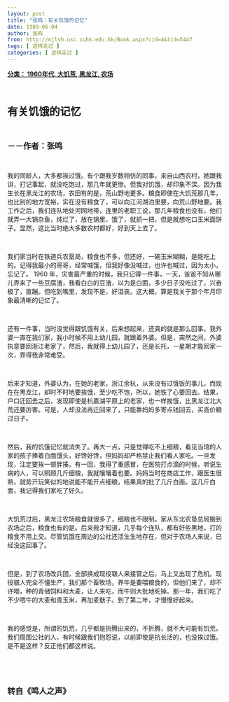 ```yaml
---
layout: post
title: "张鸣：有关饥饿的记忆"
date: 1989-06-04
author: 张鸣
from: http://mjlsh.usc.cuhk.edu.hk/Book.aspx?cid=4&tid=5447
tags: [ 这样走过 ]
categories: [ 这样走过 ]
---
```


<div style="margin: 15px 10px 10px 0px;">
 <div>
  <span id="ctl00_ContentPlaceHolder1_chapter1_SubjectLabel" style="font-weight:bold;text-decoration:underline;">
   分类： 1960年代, 大饥荒, 黑龙江, 农场
  </span>
 </div>
 <p class="p1">
  <b>
   <font size="5">
    <span class="s1">
    </span>
    <br/>
   </font>
  </b>
 </p>
 <p class="p2">
  <span class="s1">
   <b>
    <font size="5">
     有关饥饿的记忆
    </font>
   </b>
  </span>
 </p>
 <p class="p1">
  <b>
   <font size="4">
    <span class="s1">
    </span>
    <br/>
   </font>
  </b>
 </p>
 <p class="p2">
  <span class="s1">
   <b>
    <font size="4">
     －－作者：张鸣
    </font>
   </b>
  </span>
 </p>
 <p class="p1">
  <span class="s1">
  </span>
  <br/>
 </p>
 <p class="p2">
  <span class="s1">
   我的同龄人，大多都挨过饿。有个跟我岁数相仿的同事，来自山西农村，她跟我讲，打记事起，就没吃饱过，那几年就更惨。但我对饥饿，却印象不深。因为我生长在黑龙江的农场，农田有的是，荒山野地更多。粮食即使在大饥荒那几年，也比别的地方宽裕，实在没有粮食了，可以向江河湖泊里要，向荒山野地要。我工作之后，我们连队地处河网地带，连里的老职工说，那几年粮食也没有，他们就弄一大锅杂鱼，炖烂了，放在锅里，饿了，就抓一把，但是就想吃口玉米面饼子。显然，这比当时绝大多数农村都好，好到天上去了。
  </span>
 </p>
 <p class="p1">
  <span class="s1">
  </span>
  <br/>
 </p>
 <p class="p2">
  <span class="s1">
   我们家当时在铁道兵农垦局，粮食也不多，但还好，一碗玉米糊糊，是能吃上的。记得我最小的哥哥，经常喊饿，但我好像没喊过，也许也喊过，因为太小，忘记了。
  </span>
  <span class="s2">
   1960
  </span>
  <span class="s1">
   年，灾害最严重的时候，我只记得一件事，一天，爸爸不知从哪儿弄来了一些豆腐渣，我看白白的豆渣，以为是白面，多少日子没吃过了，兴奋极了，直蹦。但吃到嘴里，发现不是，好沮丧。这大概，算是我关于那个年月印象最清晰的记忆了。
  </span>
 </p>
 <p class="p1">
  <span class="s1">
  </span>
  <br/>
 </p>
 <p class="p2">
  <span class="s1">
   还有一件事，当时没觉得跟饥饿有关，后来想起来，还真的就是那么回事。我外婆一直在我们家，我小时候不用上幼儿园，就跟着外婆。但是，突然之间，外婆执意要回浙江老家了，然后，我就得上幼儿园了，还是长托，一星期才能回家一次，弄得我非常难受。
  </span>
 </p>
 <p class="p1">
  <span class="s1">
  </span>
  <br/>
 </p>
 <p class="p2">
  <span class="s1">
   后来才知道，外婆认为，在她的老家，浙江余杭，从来没有过饿饭的事儿，而现在在黑龙江，却时不时地要挨饿，至少吃不饱，所以，她铁了心要回去。结果，户口迁回去之后，发现即使是杭嘉湖平原上的老家，也一样挨饿，比黑龙江北大荒还要厉害。可是，人却没法再迁回来了，只能靠妈妈多寄点钱回去，买高价粮过日子。
  </span>
 </p>
 <p class="p1">
  <span class="s1">
  </span>
  <br/>
 </p>
 <p class="p2">
  <span class="s1">
   然后，我的饥饿记忆就消失了。再大一点，只是觉得吃不上细粮，看见当琯的人家的孩子捧着白面馒头，好馋好馋，但妈妈却严格禁止我们看人家吃。一旦发现，注定要挨一顿胖揍。有一回，我得了重感冒，在医院打点滴的时候，听说生病的人，可以照顾几斤细粮，我就嚷嚷着也要。妈妈当时在商店工作，跟医生很熟，就势开玩笑似的地说能不能开点细粮，结果真的批了几斤白面。这几斤白面，我记得我们家吃了好久。
  </span>
 </p>
 <p class="p1">
  <span class="s1">
  </span>
  <br/>
 </p>
 <p class="p2">
  <span class="s1">
   大饥荒过后，黑龙江农场粮食就很多了，细粮也不限制。家从东北农垦总局搬到农场之后，粮食也有的是。后来我才知道，几乎每个连队，都有好些黑地，打的粮食不用上交。尽管饥饿在周边的公社还活生生地存在，但对于农场人来说，已经没这回事了。
  </span>
 </p>
 <p class="p1">
  <span class="s1">
  </span>
  <br/>
 </p>
 <p class="p2">
  <span class="s1">
   但是，到了农场改兵团，全部换成现役皲人来接管之后，马上又出现了危机。现役皲人完全不懂生产，我们那个畜牧场，养牛是要喂粮食的，但他们来了，却不许喂，种的青储饲料和大麦，让人来吃，而牛则大批地死掉。那一年，我们吃了不少喂牛的大麦和青玉米，再加麦麸子。到了第二年，才慢慢好起来。
  </span>
 </p>
 <p class="p1">
  <span class="s1">
  </span>
  <br/>
 </p>
 <p class="p2">
  <span class="s1">
   我的感觉是，所谓的饥荒，几乎都是折腾出来的，不折腾，就不大可能有饥荒。我们周围公社的人，有时候跟我们抱怨说，以前即使是抗长活的，也没挨过饿。是不是这样？反正他们都这样说。
  </span>
 </p>
 <p class="p1">
  <span class="s1">
  </span>
  <br/>
 </p>
 <p class="p1">
  <b>
   <font size="4">
    <span class="s1">
    </span>
    <br/>
   </font>
  </b>
 </p>
 <p class="p2">
  <span class="s1">
   <b>
    <font size="4">
     转自《鸣人之声》
    </font>
   </b>
  </span>
 </p>
</div>

